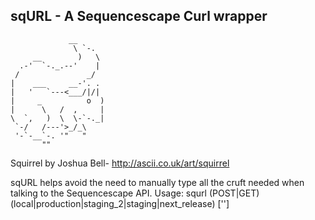 sqURL - A Sequencescape Curl wrapper
------------------------------------

                 __
                  \ `-.
         __        )   \
      .-'  `-._.--'    |
     /               _/
    |    ___     __-'. .
    |   '   `---<___/|/|
    |     _          o  )
    |      \   /  ,     |
    \  `,   )  \  \-`-._|
     `-/   /---'>_/_\
     '-`-__`-. '"   "
           ""

Squirrel by Joshua Bell-
http://ascii.co.uk/art/squirrel

sqURL helps avoid the need to manually type all the cruft needed when talking to the Sequencescape API.
Usage:
squrl (POST|GET) (local|production|staging_2|staging|next_release) <endpoint> ['<data>']

